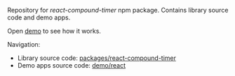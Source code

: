 Repository for *react-compound-timer* npm package. Contains library source code and demo apps.

Open [demo](https://volkov97.github.io/react-compound-timer/) to see how it works.

Navigation:

- Library source code: [packages/react-compound-timer](https://github.com/volkov97/react-compound-timer/tree/master/packages/react-compound-timer)
- Demo apps source code: [demo/react](https://github.com/volkov97/react-compound-timer/tree/master/demo)